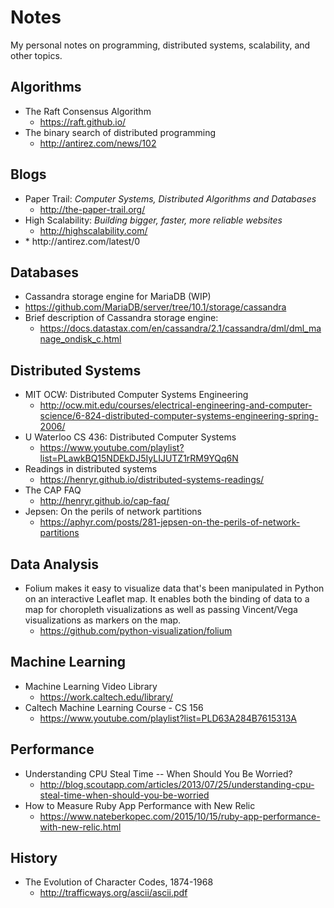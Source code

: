 # Notes
My personal notes on programming, distributed systems, scalability, and other topics.

## Algorithms
  * The Raft Consensus Algorithm
    * https://raft.github.io/
  * The binary search of distributed programming
    * http://antirez.com/news/102

## Blogs
  * Paper Trail: _Computer Systems, Distributed Algorithms and Databases_
    * http://the-paper-trail.org/
  * High Scalability: _Building bigger, faster, more reliable websites_
    * http://highscalability.com/
  * <antirez>
    * http://antirez.com/latest/0
  
## Databases
 * Cassandra storage engine for MariaDB (WIP)
  * https://github.com/MariaDB/server/tree/10.1/storage/cassandra
  * Brief description of Cassandra storage engine: 
    * https://docs.datastax.com/en/cassandra/2.1/cassandra/dml/dml_manage_ondisk_c.html

## Distributed Systems
 * MIT OCW: Distributed Computer Systems Engineering
   * http://ocw.mit.edu/courses/electrical-engineering-and-computer-science/6-824-distributed-computer-systems-engineering-spring-2006/
 * U Waterloo CS 436: Distributed Computer Systems
   * https://www.youtube.com/playlist?list=PLawkBQ15NDEkDJ5IyLIJUTZ1rRM9YQq6N
 * Readings in distributed systems
   * https://henryr.github.io/distributed-systems-readings/
 * The CAP FAQ
   * http://henryr.github.io/cap-faq/
 * Jepsen: On the perils of network partitions
   * https://aphyr.com/posts/281-jepsen-on-the-perils-of-network-partitions
 
## Data Analysis

 * Folium makes it easy to visualize data that's been manipulated in Python on an interactive Leaflet map. It enables both the binding of    data to a map for choropleth visualizations as well as passing Vincent/Vega visualizations as markers on the map.
     * https://github.com/python-visualization/folium

## Machine Learning
  * Machine Learning Video Library
    * https://work.caltech.edu/library/
  * Caltech Machine Learning Course - CS 156
    * https://www.youtube.com/playlist?list=PLD63A284B7615313A

## Performance
  * Understanding CPU Steal Time -- When Should You Be Worried?
    * http://blog.scoutapp.com/articles/2013/07/25/understanding-cpu-steal-time-when-should-you-be-worried
  * How to Measure Ruby App Performance with New Relic
    * https://www.nateberkopec.com/2015/10/15/ruby-app-performance-with-new-relic.html

## History
  * The Evolution of Character Codes, 1874-1968
    * http://trafficways.org/ascii/ascii.pdf
